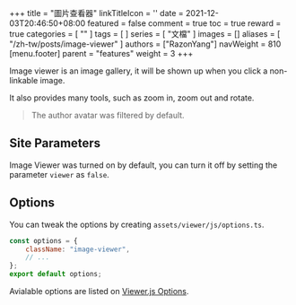 +++
title = "圖片查看器"
linkTitleIcon = '<i class="fas fa-images fa-fw"></i>'
date = 2021-12-03T20:46:50+08:00
featured = false
comment = true
toc = true
reward = true
categories = [
  ""
]
tags = [
]
series = [
  "文檔"
]
images = []
aliases = [
  "/zh-tw/posts/image-viewer"
]
authors = ["RazonYang"]
navWeight = 810
[menu.footer]
  parent = "features"
  weight = 3
+++

Image viewer is an image gallery, it will be shown up when you click a non-linkable image.

It also provides many tools, such as zoom in, zoom out and rotate.

<!--more-->

> The author avatar was filtered by default.

## Site Parameters

Image Viewer was turned on by default, you can turn it off by setting the parameter `viewer` as `false`.

## Options

You can tweak the options by creating `assets/viewer/js/options.ts`.

```js
const options = {
    className: "image-viewer",
    // ...
};
export default options;
```

Avialable options are listed on [Viewer.js Options](https://github.com/fengyuanchen/viewerjs#options).
